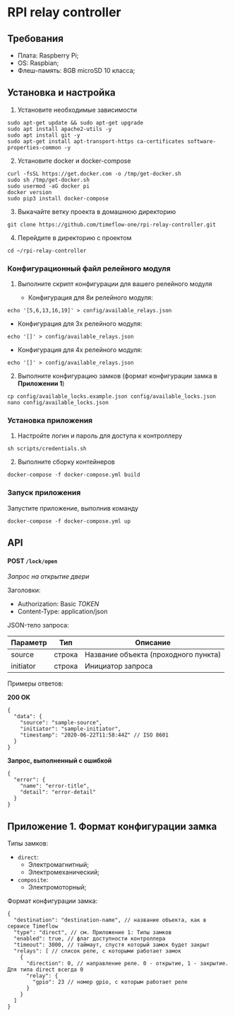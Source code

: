 # RPI relay controller

## Требования

* Плата: Raspberry Pi;
* OS: Raspbian;
* Флеш-память: 8GB microSD 10 класса;

## Установка и настройка

1. Установите необходимые зависимости

```{sh}
sudo apt-get update && sudo apt-get upgrade
sudo apt install apache2-utils -y
sudo apt install git -y
sudo apt-get install apt-transport-https ca-certificates software-properties-common -y
```

2. Установите docker и docker-compose

```{sh}
curl -fsSL https://get.docker.com -o /tmp/get-docker.sh
sudo sh /tmp/get-docker.sh
sudo usermod -aG docker pi
docker version
sudo pip3 install docker-compose
```

3. Выкачайте ветку проекта в домашнюю директорию

```{sh}
git clone https://github.com/timeflow-one/rpi-relay-controller.git
```

4. Перейдите в директорию с проектом

```{sh}
cd ~/rpi-relay-controller
```

### Конфигурационный файл релейного модуля

1. Выполните скрипт конфигурации для вашего релейного модуля

   * Конфигурация для 8и релейного модуля:

```{sh}
echo '[5,6,13,16,19]' > config/available_relays.json
```

   * Конфигурация для 3х релейного модуля:

```{sh}
echo '[]' > config/available_relays.json
```

   * Конфигурация для 4х релейного модуля:

```{sh}
echo '[]' > config/available_relays.json
``` 

2. Выполните конфигурацию замков (формат конфигурации замка в **Приложении 1**)

```{sh}
cp config/available_locks.example.json config/available_locks.json
nano config/available_locks.json
```

### Установка приложения

1. Настройте логин и пароль для доступа к контроллеру

```{sh}
sh scripts/credentials.sh
```

2. Выполните сборку контейнеров

```{sh}
docker-compose -f docker-compose.yml build
```

### Запуск приложения

Запустите приложение, выполнив команду

```{sh}
docker-compose -f docker-compose.yml up
```

## API

#### POST `/lock/open`

*Запрос на открытие двери*

Заголовки:

* Authorization: Basic *TOKEN*
* Content-Type: application/json

JSON-тело запроса:

| Параметр  | Тип    | Описание                             |
|-----------|:------:|--------------------------------------|
| source    | строка | Название объекта (проходного пункта) |
| initiator | строка | Инициатор запроса                    |

Примеры ответов:

**200 OK**
```{json}
{
  "data": {
    "source": "sample-source",
    "initiator": "sample-initiator",
    "timestamp": "2020-06-22T11:58:44Z" // ISO 8601
  }
}
```


**Запрос, выполненный с ошибкой**
```{json}
{
  "error": {
    "name": "error-title",
    "detail": "error-detail"
  }
}
```

## Приложение 1. Формат конфигурации замка

Типы замков:

* `direct`:
   * Электромагнитный;
   * Электромеханический;
* `composite`:
   * Электромоторный;

Формат конфигурации замка:

```{json}
{
  "destination": "destination-name", // название объекта, как в сервисе Timeflow
  "type": "direct", // см. Приложение 1: Типы замков
  "enabled": true, // флаг доступности контроллера
  "timeout": 3000, // таймаут, спустя который замок будет закрыт
  "relays": [ // список реле, с которыми работает замок
    {
      "direction": 0, // направление реле. 0 - открытие, 1 - закрытие. Для типа direct всегда 0
      "relay": {
        "gpio": 23 // номер gpio, с которым работает реле
      }
    }
  ]
}
```
